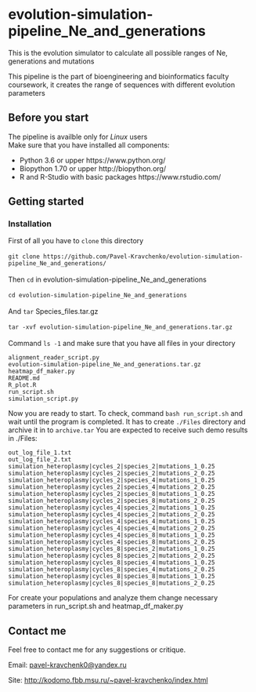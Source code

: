 # evolution-simulation-pipeline_Ne_and_generations
This is the evolution simulator to calculate all possible ranges of Ne, generations and mutations

This pipeline is the part of bioengineering and bioinformatics faculty coursework, it creates the range of sequences with different evolution parameters

## Before you start

The pipeline is availble only for <i>Linux</i> users </br>
Make sure that you have installed all components:
<ul>
<li>Python 3.6 or upper https://www.python.org/
<li>Biopython 1.70 or upper http://biopython.org/
<li>R and R-Studio with basic packages https://www.rstudio.com/
</ul>


## Getting started

### Installation

First of all you have to ```clone``` this directory</br></br>
```git clone https://github.com/Pavel-Kravchenko/evolution-simulation-pipeline_Ne_and_generations/```</br></br>
Then ```cd``` in evolution-simulation-pipeline_Ne_and_generations</br></br>
```cd evolution-simulation-pipeline_Ne_and_generations```</br></br>
And ```tar``` Species_files.tar.gz</br></br>
```tar -xvf evolution-simulation-pipeline_Ne_and_generations.tar.gz```</br></br>
Command ```ls -1``` and make sure that you have all files in your directory
```
alignment_reader_script.py
evolution-simulation-pipeline_Ne_and_generations.tar.gz
heatmap_df_maker.py
README.md
R_plot.R
run_script.sh
simulation_script.py
```
Now you are ready to start.
To check, command 
```bash run_script.sh``` and wait until the program is completed.
It has to create ``./Files`` directory and archive it in to ``archive.tar``
You are expected to receive such demo results in ./Files:

```
out_log_file_1.txt
out_log_file_2.txt
simulation_heteroplasmy|cycles_2|species_2|mutations_1_0.25
simulation_heteroplasmy|cycles_2|species_2|mutations_2_0.25
simulation_heteroplasmy|cycles_2|species_4|mutations_1_0.25
simulation_heteroplasmy|cycles_2|species_4|mutations_2_0.25
simulation_heteroplasmy|cycles_2|species_8|mutations_1_0.25
simulation_heteroplasmy|cycles_2|species_8|mutations_2_0.25
simulation_heteroplasmy|cycles_4|species_2|mutations_1_0.25
simulation_heteroplasmy|cycles_4|species_2|mutations_2_0.25
simulation_heteroplasmy|cycles_4|species_4|mutations_1_0.25
simulation_heteroplasmy|cycles_4|species_4|mutations_2_0.25
simulation_heteroplasmy|cycles_4|species_8|mutations_1_0.25
simulation_heteroplasmy|cycles_4|species_8|mutations_2_0.25
simulation_heteroplasmy|cycles_8|species_2|mutations_1_0.25
simulation_heteroplasmy|cycles_8|species_2|mutations_2_0.25
simulation_heteroplasmy|cycles_8|species_4|mutations_1_0.25
simulation_heteroplasmy|cycles_8|species_4|mutations_2_0.25
simulation_heteroplasmy|cycles_8|species_8|mutations_1_0.25
simulation_heteroplasmy|cycles_8|species_8|mutations_2_0.25
```
For create your populations and analyze them change necessary parameters in run_script.sh and heatmap_df_maker.py


## Contact me

Feel free to contact me for any suggestions or critique.

Email: pavel-kravchenk0@yandex.ru 

Site: http://kodomo.fbb.msu.ru/~pavel-kravchenko/index.html 

